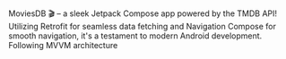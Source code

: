  MoviesDB 🎬 – a sleek Jetpack Compose app powered by the TMDB API! Utilizing Retrofit for seamless data fetching and Navigation Compose for smooth navigation, it's a testament to modern Android development. Following MVVM architecture
